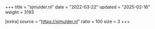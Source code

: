 +++
title = "sjmulder.nl"
date = "2022-03-22"
updated = "2025-02-16"
weight = 3193

[extra]
source = "https://sjmulder.nl"
ratio = 100
size = 3
+++
